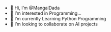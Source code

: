- 👋 Hi, I’m @MangalDada
- 👀 I’m interested in Programming...
- 🌱 I’m currently Learning Python Programming
- 💞️ I’m looking to collaborate on AI projects


